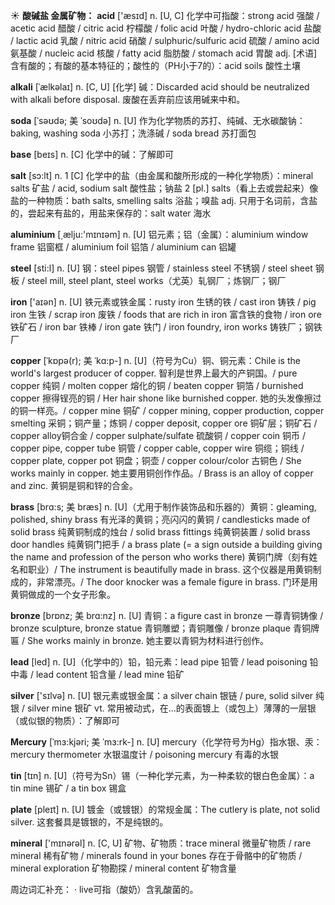 ☀ <span class="category">**酸碱盐 金属矿物：**</span>
<span class="vocabulary">**acid**</span> ['æsɪd] 
<span class="definition">n. [U, C] 化学中可指酸：</span>strong acid 强酸 / acetic acid 醋酸 / citric acid 柠檬酸 / folic acid 叶酸 / hydro-chloric acid 盐酸 / lactic acid 乳酸 / nitric acid 硝酸 / sulphuric/sulfuric acid 硫酸 / amino acid 氨基酸 / nucleic acid 核酸 / fatty acid 脂肪酸 / stomach acid 胃酸 <span class="definition">adj. [术语] 含有酸的；有酸的基本特征的；酸性的（PH小于7的）：</span>acid soils 酸性土壤
           
<span class="vocabulary">**alkali**</span> [ˈælkəlaɪ]
<span class="definition">n. [C, U] [化学] 碱：</span>Discarded acid should be neutralized with alkali before disposal. 废酸在丢弃前应该用碱来中和。
           
<span class="vocabulary">**soda**</span> [ˈsəʊdə; 美 ˈsoʊdə]
<span class="definition">n. [U] 作为化学物质的苏打、纯碱、无水碳酸钠：</span>baking, washing soda 小苏打；洗涤碱 / soda bread 苏打面包
 
<span class="vocabulary">**base**</span> [beɪs] 
<span class="definition">n. [C] 化学中的碱：</span>了解即可

<span class="vocabulary">**salt**</span> [sɔ:lt] 
<span class="definition">n. 1 [C] 化学中的盐（由金属和酸所形成的一种化学物质）：</span>mineral salts 矿盐 / acid, sodium salt 酸性盐；钠盐 <span class="definition">2 [pl.] salts（看上去或尝起来）像盐的一种物质：</span>bath salts, smelling salts 浴盐；嗅盐 <span class="definition">adj. 只用于名词前，含盐的，尝起来有盐的，用盐来保存的：</span>salt water 海水

<span class="vocabulary">**aluminium**</span> [͵ælju:'mɪnɪəm] 
<span class="definition">n. [U] 铝元素；铝（金属）：</span>aluminium window frame 铝窗框 / aluminium foil 铝箔 / aluminium can 铝罐

<span class="vocabulary">**steel**</span> [sti:l] 
<span class="definition">n. [U] 钢：</span>steel pipes 钢管 / stainless steel 不锈钢 / steel sheet 钢板 / steel mill, steel plant, steel works（尤英）轧钢厂；炼钢厂；钢厂

<span class="vocabulary">**iron**</span> ['aɪən] 
<span class="definition">n. [U] 铁元素或铁金属：</span>rusty iron 生锈的铁 / cast iron 铸铁 / pig iron 生铁 / scrap iron 废铁 / foods that are rich in iron 富含铁的食物 / iron ore 铁矿石 / iron bar 铁棒 / iron gate 铁门 / iron foundry, iron works 铸铁厂；钢铁厂
           
<span class="vocabulary">**copper**</span> [ˈkɒpə(r); 美 ˈkɑ:p-]
<span class="definition">n. [U]（符号为Cu）铜、铜元素：</span>Chile is the world's largest producer of copper. 智利是世界上最大的产铜国。/ pure copper 纯铜 / molten copper 熔化的铜 / beaten copper 铜箔 / burnished copper 擦得锃亮的铜 / Her hair shone like burnished copper. 她的头发像擦过的铜一样亮。/ copper mine 铜矿 / copper mining, copper production, copper smelting 采铜；铜产量；炼铜 / copper deposit, copper ore 铜矿层；铜矿石 / copper alloy铜合金 / copper sulphate/sulfate 硫酸铜 / copper coin 铜币 / copper pipe, copper tube 铜管 / copper cable, copper wire 铜缆；铜线 / copper plate, copper pot 铜盘；铜壶 / copper colour/color 古铜色 / She works mainly in copper. 她主要用铜创作作品。/ Brass is an alloy of copper and zinc. 黄铜是铜和锌的合金。
           
<span class="vocabulary">**brass**</span> [brɑ:s; 美 bræs]
<span class="definition">n. [U]（尤用于制作装饰品和乐器的）黄铜：</span>gleaming, polished, shiny brass 有光泽的黄铜；亮闪闪的黄铜 / candlesticks made of solid brass 纯黄铜制成的烛台 / solid brass fittings 纯黄铜装置 / solid brass door handles 纯黄铜门把手 / a brass plate (= a sign outside a building giving the name and profession of the person who works there) 黄铜门牌（刻有姓名和职业）/ The instrument is beautifully made in brass. 这个仪器是用黄铜制成的，非常漂亮。/ The door knocker was a female figure in brass. 门环是用黄铜做成的一个女子形象。
           
<span class="vocabulary">**bronze**</span> [brɒnz; 美 brɑ:nz]
<span class="definition">n. [U] 青铜：</span>a figure cast in bronze 一尊青铜铸像 / bronze sculpture, bronze statue 青铜雕塑；青铜雕像 / bronze plaque 青铜牌匾 / She works mainly in bronze. 她主要以青铜为材料进行创作。

<span class="vocabulary">**lead**</span> [led] 
<span class="definition">n. [U]（化学中的）铅，铅元素：</span>lead pipe 铅管 / lead poisoning 铅中毒 / lead content 铅含量 / lead mine 铅矿

<span class="vocabulary">**silver**</span> ['sɪlvə] 
<span class="definition">n. [U] 银元素或银金属：</span>a silver chain 银链 / pure, solid silver 纯银 / silver mine 银矿 <span class="definition">vt. 常用被动式，在…的表面镀上（或包上）薄薄的一层银（或似银的物质）：</span>了解即可
           
<span class="vocabulary">**Mercury**</span> [ˈmɜ:kjəri; 美 ˈmɜ:rk-]
<span class="definition">n. [U] mercury（化学符号为Hg）指水银、汞：</span>mercury thermometer 水银温度计 / poisoning mercury 有毒的水银

<span class="vocabulary">**tin**</span> [tɪn] 
<span class="definition">n. [U]（符号为Sn）锡（一种化学元素，为一种柔软的银白色金属）：</span>a tin mine 锡矿 / a tin box 锡盒

<span class="vocabulary">**plate**</span> [pleɪt] 
<span class="definition">n. [U] 镀金（或镀银）的常规金属：</span>The cutlery is plate, not solid silver. 这套餐具是镀银的，不是纯银的。

<span class="vocabulary">**mineral**</span> ['mɪnərəl] 
<span class="definition">n. [C, U] 矿物、矿物质：</span>trace mineral 微量矿物质 / rare mineral 稀有矿物 / minerals found in your bones 存在于骨骼中的矿物质 / mineral exploration 矿物勘探 / mineral content 矿物含量

周边词汇补充：
· live可指（酸奶）含乳酸菌的。


